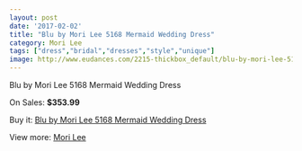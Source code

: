 ```yaml
---
layout: post
date: '2017-02-02'
title: "Blu by Mori Lee 5168 Mermaid Wedding Dress"
category: Mori Lee
tags: ["dress","bridal","dresses","style","unique"]
image: http://www.eudances.com/2215-thickbox_default/blu-by-mori-lee-5168-mermaid-wedding-dress.jpg
---
```

Blu by Mori Lee 5168 Mermaid Wedding Dress

On Sales: **$353.99**
<a href="https://www.eudances.com/en/mori-lee/742-blu-by-mori-lee-5168-mermaid-wedding-dress.html"><amp-img layout="responsive" width="600" height="600" src="//www.eudances.com/2215-thickbox_default/blu-by-mori-lee-5168-mermaid-wedding-dress.jpg" alt="Blu by Mori Lee 5168 Mermaid Wedding Dress 0" /></a>
<a href="https://www.eudances.com/en/mori-lee/742-blu-by-mori-lee-5168-mermaid-wedding-dress.html"><amp-img layout="responsive" width="600" height="600" src="//www.eudances.com/2218-thickbox_default/blu-by-mori-lee-5168-mermaid-wedding-dress.jpg" alt="Blu by Mori Lee 5168 Mermaid Wedding Dress 1" /></a>
<a href="https://www.eudances.com/en/mori-lee/742-blu-by-mori-lee-5168-mermaid-wedding-dress.html"><amp-img layout="responsive" width="600" height="600" src="//www.eudances.com/2217-thickbox_default/blu-by-mori-lee-5168-mermaid-wedding-dress.jpg" alt="Blu by Mori Lee 5168 Mermaid Wedding Dress 2" /></a>
<a href="https://www.eudances.com/en/mori-lee/742-blu-by-mori-lee-5168-mermaid-wedding-dress.html"><amp-img layout="responsive" width="600" height="600" src="//www.eudances.com/2216-thickbox_default/blu-by-mori-lee-5168-mermaid-wedding-dress.jpg" alt="Blu by Mori Lee 5168 Mermaid Wedding Dress 3" /></a>

Buy it: [Blu by Mori Lee 5168 Mermaid Wedding Dress](https://www.eudances.com/en/mori-lee/742-blu-by-mori-lee-5168-mermaid-wedding-dress.html "Blu by Mori Lee 5168 Mermaid Wedding Dress")

View more: [Mori Lee](https://www.eudances.com/en/9-mori-lee "Mori Lee")